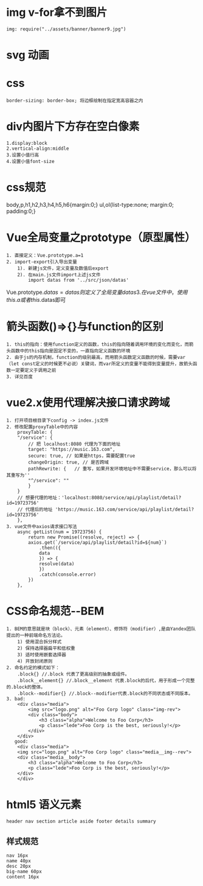 <!--
 * @Description: 
 * @version: 
 * @Author: chenchuhua
 * @Date: 2021-05-12 15:16:53
 * @LastEditors: chenchuhua 3361694095@qq.com
 * @LastEditTime: 2022-08-04 14:09:49
-->
# img v-for拿不到图片
    img: require("../assets/banner/banner9.jpg")

# svg 动画

# css 
    border-sizing: border-box; 将边框绘制在指定宽高容器之内
# div内图片下方存在空白像素
    1.display:block
    2.vertical-align:middle
    3.设置小值行高
    4.设置小值font-size

# css规范
body,p,h1,h2,h3,h4,h5,h6{margin:0;}
ul,ol{list-type:none; margin:0; padding:0;}

# Vue全局变量之prototype（原型属性）
    1. 直接定义：Vue.prototype.a=1
    2. import-export引入导出变量
        1). 新建js文件，定义变量及数值后export
        2). 在main.js文件import上述js文件
            import datas from '../src/json/datas'
Vue.prototype.$datas = datas
            则定义了全局变量datas
    3. 在vue文件中，使用this.a或者this.$datas即可

    
# 箭头函数()=>{}与function的区别
    1. this的指向：使用function定义的函数，this的指向随着调用环境的变化而变化，而箭头函数中的this指向是固定不变的，一直指向定义函数的环境
    2. 由于js的内存机制，function的级别最高，而用箭头函数定义函数的时候，需要var（let const定义的时候更不必说）关键词，而var所定义的变量不能得到变量提升，故箭头函数一定要定义于调用之前
    3. 详见百度

# vue2.x使用代理解决接口请求跨域
    1. 打开项目根目录下config -> index.js文件
    2. 修改配置proxyTable中的内容
        proxyTable: {
        "/service": {
            // 把 localhost:8080 代理为下面的地址
            target: "https://music.163.com",
            secure: true, // 如果是https，需要配置true
            changeOrigin: true, // 是否跨域
            pathRewrite: {   // 重写，如果开发环境地址中不需要service，那么可以将其重写为''
            "^/service": ""
            }
        }
        // 想要代理的地址：'localhost:8080/service/api/playlist/detail?id=19723756'
        // 代理后的地址 'https://music.163.com/service/api/playlist/detail?id=19723756'
        },
    3. vue文件中axios请求接口写法
        async getList(num = 19723756) {
            return new Promise((resolve, reject) => {
            axios.get(`/service/api/playlist/detail?id=${num}`)
                .then(({
                data
                }) => {
                resolve(data)
                })
                .catch(console.error)
            })
        },

# CSS命名规范--BEM
    1. BEM的意思就是块（block）、元素（element）、修饰符（modifier）,是由Yandex团队提出的一种前端命名方法论。
        1) 使用混合拆分样式
        2) 保持选择器扁平和低权重
        3) 适时使用嵌套选择器
        4) 开放封闭原则
    2. 命名约定的模式如下：
        .block{} //.block 代表了更高级别的抽象或组件。
        .block__element{} //.block__element 代表.block的后代，用于形成一个完整的.block的整体。
        .block--modifier{} //.block--modifier代表.block的不同状态或不同版本。
    3. bad: 
        <div class="media">
            <img src="logo.png" alt="Foo Corp logo" class="img-rev">
            <div class="body">
                <h3 class="alpha">Welcome to Foo Corp</h3>
                <p class="lede">Foo Corp is the best, seriously!</p>
            </div>
        </div>
       good: 
        <div class="media">
        <img src="logo.png" alt="Foo Corp logo" class="media__img--rev">
        <div class="media__body">
            <h3 class="alpha">Welcome to Foo Corp</h3>
            <p class="lede">Foo Corp is the best, seriously!</p>
        </div>
        </div> 
# html5 语义元素
    header nav section article aside footer details summary

## 样式规范
    nav 16px
    name 40px
    desc 20px
    big-name 60px
    content 16px
